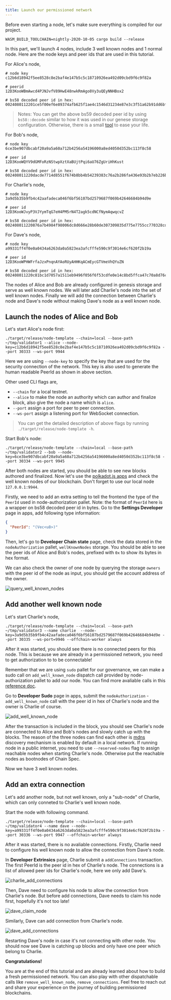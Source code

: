 ```yaml
---
title: Launch our permissioned network
---
```


Before even starting a node, let's make sure everything is compiled for our project.

```shell
WASM_BUILD_TOOLCHAIN=nightly-2020-10-05 cargo build --release
```

In this part, we'll launch 4 nodes, include 3 well known nodes and 1 normal node. Here are the node keys and peer ids that are used in this tutorial.

For Alice's node,

```shell
# node key
c12b6d18942f5ee8528c8e2baf4e147b5c5c18710926ea492d09cbd9f6c9f82a

# peerid
12D3KooWBmAwcd4PJNJvfV89HwE48nwkRmAgo8Vy3uQEyNNHBox2

# bs58 decoded peer id in hex:
0024080112201ce5f00ef6e89374afb625f1ae4c1546d31234e87e3c3f51a62b91dd6bfa57df
```

> Notes: You can get the above bs59 decoded peer id by using `bs58::decode` similar to how it was used in our genese storage configuration. Otherwise, there is a small [tool](https://whisperd.tech/bs58-codec/) to ease your life.

For Bob's node,

```shell
# node key
6ce3be907dbcabf20a9a5a60a712b4256a54196000a8ed4050d352bc113f8c58

# peer id
12D3KooWQYV9dGMFoRzNStwpXztXaBUjtPqi6aU76ZgUriHhKust

# bs58 decoded peer id in hex:
002408011220dacde7714d8551f674b8bb4b54239383c76a2b286fa436e93b2b7eb226bf4de7
```

For Charlie's node,

```shell
# node key
3a9d5b35b9fb4c42aafadeca046f6bf56107bd2579687f069b42646684b94d9e

# peer id
12D3KooWJvyP3VJYymTqG7eH4PM5rN4T2agk5cdNCfNymAqwqcvZ

# bs58 decoded peer id in hex:
002408011220876a7b4984f98006dc8d666e28b60de307309835d775e7755cc770328cdacf2e
```

For Dave's node,

```shell
# node key 
a99331ff4f0e0a0434a6263da0a5823ea3afcfffe590c9f3014e6cf620f2b19a

# peer id
12D3KooWPHWFrfaJzxPnqnAYAoRUyAHHKqACmEycGTVmeVhQYuZN

# bs58 decoded peer id in hex:
002408011220c81bc1d7057a1511eb9496f056f6f53cdfe0e14c8bd5ffca47c70a8d76c1326d
```

The nodes of Alice and Bob are already configured in genesis storage and serve as well known nodes. We will later add Charlie's node into the set of well known nodes. Finally we will add the connection between Charlie's node and Dave's node without making Dave's node as a well known node.

## Launch the nodes of Alice and Bob

Let's start Alice's node first:

```shell
./target/release/node-template --chain=local --base-path ~/tmp/validator1 --alice --node-key=c12b6d18942f5ee8528c8e2baf4e147b5c5c18710926ea492d09cbd9f6c9f82a --port 30333 --ws-port 9944
```

Here we are using `--node-key` to specify the key that are used for the security connection of the network. This key is also used to generate the human readable PeerId as shown in above section.

Other used CLI flags are,

* `--chain` for a local testnet.
* `--alice` to make the node an authority which can author and finalize block, also give the node a name which is `alice`.
* `--port` assign a port for peer to peer connection.
* `--ws-port` assign a listening port for WebSocket connection.

> You can get the detailed description of above flags by running `./target/release/node-template -h`.

Start Bob's node:

```shell
./target/release/node-template --chain=local --base-path ~/tmp/validator2 --bob --node-key=6ce3be907dbcabf20a9a5a60a712b4256a54196000a8ed4050d352bc113f8c58 --port 30334 --ws-port 9945
```

After both nodes are started, you should be able to see new blocks authored and finalized. Now let's use the [polkadot.js apps](https://polkadot.js.org/apps/) and check the well known nodes of our blockchain. Don't forget to use our local node `127.0.0.1:9944`.

Firstly, we need to add an extra setting to tell the frontend the type of  the `PeerId` used in node-authorization pallet. Note: the format of `PeerId` here is a wrapper on bs58 decoded peer id in bytes. Go to the **Settings Developer** page in apps, add following type information:

```json
{
  "PeerId": "(Vec<u8>)"
}
```

Then, let's go to **Developer Chain state** page, check the data stored in the `nodeAuthorization` pallet, `wellKnownNodes` storage. You should be able to see the peer ids of Alice and Bob's nodes, prefixed with `0x` to show its bytes in hex format.

We can also check the owner of one node by querying the storage `owners` with the peer id of the node as input, you should get the account address of the owner.

![query_well_known_nodes](assets/tutorials/permission-network/get_well_known_nodes.png)

## Add another well known node

Let's start Charlie's node,

```shell
./target/release/node-template --chain=local --base-path ~/tmp/validator3 --name charlie  --node-key=3a9d5b35b9fb4c42aafadeca046f6bf56107bd2579687f069b42646684b94d9e --port 30335 --ws-port=9946 --offchain-worker always
```

After it was started, you should see there is no connected peers for this node. This is because we are already in a permissioned network, you need to get authorization to to be connectable! 

Remember that we are using `sudo` pallet for our governance, we can make a sudo call on `add_well_known_node` dispatch call provided by node-authorization pallet to add our node. You can find more avaliable calls in this [reference doc](https://docs.rs/pallet-node-authorization/2.0.0/pallet_node_authorization/enum.Call.html).

Go to **Developer Sudo** page in apps, submit the `nodeAuthorization` -  `add_well_known_node` call with the peer id in hex of Charlie's node and the owner is Charlie of course.

![add_well_known_node](assets/tutorials/permission-network/add_well_known_node.png)

After the transaction is included in the block, you should see Charlie's node are connected to Alice and Bob's nodes and slowly catch up with the blocks. The reason of the three nodes can find each other is [mdns](https://docs.rs/sc-network/0.8.0/sc_network/) discovery mechanism is enabled by default in a local network. If running node in a public internet, you need to use `--reserved-nodes` flag to assign reachable nodes when starting Charlie's node. Otherwise put the reachable nodes as bootnodes of  Chain Spec.

Now we have 3 well known nodes.

## Add an extra connection

Let's add another node, but not well known, only a "sub-node" of Charlie, which can only conneted to Charlie's well known node.

Start the node with following command.

```shell
./target/release/node-template --chain=local --base-path ~/tmp/validator4 --name dave --node-key=a99331ff4f0e0a0434a6263da0a5823ea3afcfffe590c9f3014e6cf620f2b19a --port 30336 --ws-port 9947 --offchain-worker always
```

After it was started, there is no avaliable connections. Firstly, Charlie need to configure his well known node to allow the connection from Dave's node.

In **Developer Extrinsics** page, Charlie submit a `addConnections` transaction. The first PeerId is the peer id in hex of Charlie's node. The connections is a list of allowed peer ids for Charlie's node, here we only add Dave's.

![charlie_add_connections](assets/tutorials/permission-network/charlie_add_connections.png)

Then, Dave need to configure his node to allow the connection from Charlie's node. But before add connections, Dave needs to claim his node first, hopefully it's not too late!

![dave_claim_node](assets/tutorials/permission-network/dave_claim_node.png)

Similarly, Dave can add connection from Charlie's node.

![dave_add_connections](assets/tutorials/permission-network/dave_add_connections.png)

Restarting Dave's node in case it's not connecting with other node. You should now see Dave is catching up blocks and only have one peer which belong to Charlie.

**Congratulations!** 

You are at the end of this tutorial and are already learned about how to build a fresh permissioned network. You can also play with other dispatchable calls like `remove_well_known_node`, `remove_connections`. Feel free to reach out and share your experience on the journey of building permissioned blockchains.
